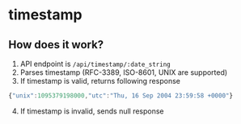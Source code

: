 # timestamp

## How does it work?

1. API endpoint is `/api/timestamp/:date_string`
2. Parses timestamp (RFC-3389, ISO-8601, UNIX are supported)
3. If timestamp is valid, returns following response
```js
{"unix":1095379198000,"utc":"Thu, 16 Sep 2004 23:59:58 +0000"}
```
4. If timestamp is invalid, sends null response
